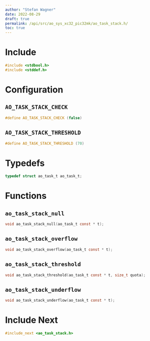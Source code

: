 ```yaml
---
author: "Stefan Wagner"
date: 2022-08-29
draft: true
permalink: /api/src/ao_sys_xc32_pic32mk/ao_task_stack.h/
toc: true
---
```


# Include

```c
#include <stdbool.h>
#include <stddef.h>
```

# Configuration

## `AO_TASK_STACK_CHECK`

```c
#define AO_TASK_STACK_CHECK (false)
```

## `AO_TASK_STACK_THRESHOLD`

```c
#define AO_TASK_STACK_THRESHOLD (70)
```

# Typedefs

```c
typedef struct ao_task_t ao_task_t;
```

# Functions

## `ao_task_stack_null`

```c
void ao_task_stack_null(ao_task_t const * t);
```

## `ao_task_stack_overflow`

```c
void ao_task_stack_overflow(ao_task_t const * t);
```

## `ao_task_stack_threshold`

```c
void ao_task_stack_threshold(ao_task_t const * t, size_t quota);
```

## `ao_task_stack_underflow`

```c
void ao_task_stack_underflow(ao_task_t const * t);
```

# Include Next

```c
#include_next <ao_task_stack.h>
```
